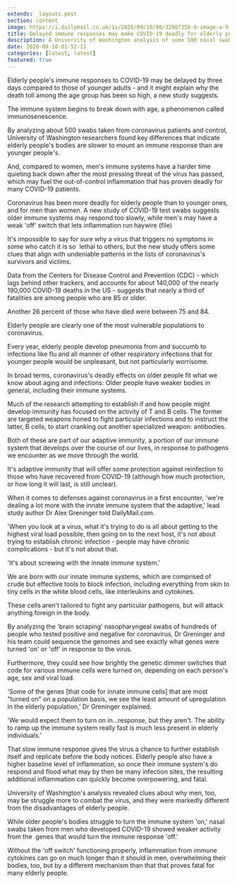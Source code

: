 ```yaml
---
extends: _layouts.post
section: content
image: https://i.dailymail.co.uk/1s/2020/09/10/00/32987350-0-image-a-9_1599695759345.jpg 
title: Delayed immune responses may make COVID-19 deadly for elderly people 
description: A University of Washington analysis of some 500 nasal swabs from coronavirus testing revealed different sets of immunity-coding genes that dont activate as well in elderly people and men. 
date: 2020-09-10-01-52-11 
categories: [latest, latest] 
featured: true 
--- 
```

Elderly people's immune responses to COVID-19 may be delayed by three days compared to those of younger adults - and it might explain why the death toll among the age group has been so high, a new study suggests. 

The immune system begins to break down with age, a phenomenon called immunosenescence. 

By analyzing about 500 swabs taken from coronavirus patients and control, University of Washington researchers found key differences that indicate elderly people's bodies are slower to mount an immune response than are younger people's. 

And, compared to women, men's immune systems have a harder time quieting back down after the most pressing threat of the virus has passed, which may fuel the out-of-control inflammation that has proven deadly for many COVID-19 patients.

Coronavirus has been more deadly for elderly people than to younger ones, and for men than women. A new study of COVID-19 test swabs suggests older immune systems may respond too slowly, while men's may have a weak 'off' switch that lets inflammation run haywire (file)

It's impossible to say for sure why a virus that triggers no symptoms in some who catch it is so  lethal to others, but the new study offers some clues that align with undeniable patterns in the lists of coronavirus's survivors and victims. 

Data from the Centers for Disease Control and Prevention (CDC) - which lags behind other trackers, and accounts for about 140,000 of the nearly 190,000 COVID-19 deaths in the US - suggests that nearly a third of fatalities are among people who are 85 or older. 

Another 26 percent of those who have died were between 75 and 84. 

Elderly people are clearly one of the most vulnerable populations to coronavirus. 

Every year, elderly people develop pneumonia from and succumb to infections like flu and all manner of other respiratory infections that for younger people would be unpleasant, but not particularly worrisome.  

In broad terms, coronavirus's deadly effects on older people fit what we know about aging and infections: Older people have weaker bodies in general, including their immune systems. 

Much of the research attempting to establish if and how people might develop immunity has focused on the activity of T and B cells. The former are targeted weapons honed to fight particular infections and to instruct the latter, B cells, to start cranking out another specialized weapon: antibodies. 



Both of these are part of our adaptive immunity, a portion of our immune system that develops over the course of our lives, in response to pathogens we encounter as we move through the world. 

It's adaptive immunity that will offer some protection against reinfection to those who have recovered from COVID-19 (although how much protection, or how long it will last, is still unclear). 

When it comes to defenses against coronavirus in a first encounter, 'we're dealing a lot more with the innate immune system that the adaptive,' lead study author Dr Alex Greninger told DailyMail.com. 

'When you look at a virus, what it's trying to do is all about getting to the highest viral load possible, then going on to the next host, it's not about trying to establish chronic infection - people may have chronic complications - but it's not about that. 

'It's about screwing with the innate immune system.' 

We are born with our innate immune systems, which are comprised of crude but effective tools to block infection, including everything from skin to tiny cells in the white blood cells, like interleukins and cytokines. 

These cells aren't tailored to fight any particular pathogens, but will attack anything foreign in the body. 





By analyzing the 'brain scraping' nasopharyngeal swabs of hundreds of people who tested positive and negative for coronavirus, Dr Greninger and his team could sequence the genomes and see exactly what genes were turned 'on' or 'off' in response to the virus. 

Furthermore, they could see how brightly the genetic dimmer switches that code for various immune cells were turned on, depending on each person's age, sex and viral load.  

'Some of the genes [that code for innate immune cells] that are most "turned on" on a population basis, we see the least amount of upregulation in the elderly population,' Dr Greninger explained.

'We would expect them to turn on in...response, but they aren't. The ability to ramp up the immune system really fast is much less present in elderly individuals.' 



That slow immune response gives the virus a chance to further establish itself and replicate before the body notices. Elderly people also have a higher baseline level of inflammation, so once their immune system's do respond and flood what may by then be many infection sites, the resulting additional inflammation can quickly become overpowering, and fatal. 

University of Washington's analysis revealed clues about why men, too, may be struggle more to combat the virus, and they were markedly different from the disadvantages of elderly people. 

While older people's bodies struggle to turn the immune system 'on,' nasal swabs taken from men who developed COVID-19 showed weaker activity from the  genes that would turn the immune response 'off.' 

Without the 'off switch' functioning properly, inflammation from immune cytokines can go on much longer than it should in men, overwhelming their bodies, too, but by a different mechanism than that that proves fatal for many elderly people.     

